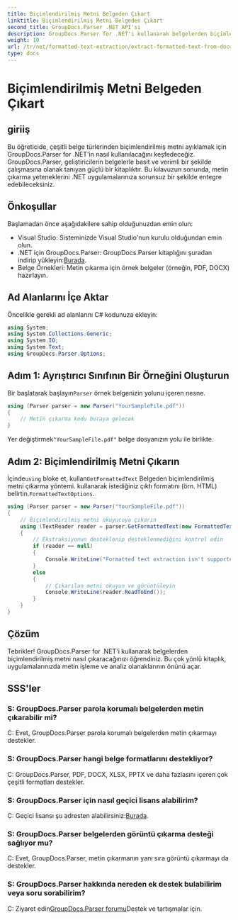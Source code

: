 ```yaml
---
title: Biçimlendirilmiş Metni Belgeden Çıkart
linktitle: Biçimlendirilmiş Metni Belgeden Çıkart
second_title: GroupDocs.Parser .NET API'si
description: GroupDocs.Parser for .NET'i kullanarak belgelerden biçimlendirilmiş metni nasıl çıkaracağınızı öğrenin. Uygulamalarınız için basit ve etkili metin çıkarma.
weight: 10
url: /tr/net/formatted-text-extraction/extract-formatted-text-from-document/
type: docs
---
```

# Biçimlendirilmiş Metni Belgeden Çıkart

## giriiş
Bu öğreticide, çeşitli belge türlerinden biçimlendirilmiş metni ayıklamak için GroupDocs.Parser for .NET'in nasıl kullanılacağını keşfedeceğiz. GroupDocs.Parser, geliştiricilerin belgelerle basit ve verimli bir şekilde çalışmasına olanak tanıyan güçlü bir kitaplıktır. Bu kılavuzun sonunda, metin çıkarma yeteneklerini .NET uygulamalarınıza sorunsuz bir şekilde entegre edebileceksiniz.
## Önkoşullar
Başlamadan önce aşağıdakilere sahip olduğunuzdan emin olun:
- Visual Studio: Sisteminizde Visual Studio'nun kurulu olduğundan emin olun.
-  .NET için GroupDocs.Parser: GroupDocs.Parser kitaplığını şuradan indirip yükleyin:[Burada](https://releases.groupdocs.com/parser/net/).
- Belge Örnekleri: Metin çıkarma için örnek belgeler (örneğin, PDF, DOCX) hazırlayın.
## Ad Alanlarını İçe Aktar
Öncelikle gerekli ad alanlarını C# kodunuza ekleyin:
```csharp
using System;
using System.Collections.Generic;
using System.IO;
using System.Text;
using GroupDocs.Parser.Options;
```
## Adım 1: Ayrıştırıcı Sınıfının Bir Örneğini Oluşturun
 Bir başlatarak başlayın`Parser` örnek belgenizin yolunu içeren nesne.
```csharp
using (Parser parser = new Parser("YourSampleFile.pdf"))
{
    // Metin çıkarma kodu buraya gelecek
}
```
 Yer değiştirmek`"YourSampleFile.pdf"` belge dosyanızın yolu ile birlikte.

## Adım 2: Biçimlendirilmiş Metni Çıkarın
 İçinde`using` bloke et, kullan`GetFormattedText` Belgeden biçimlendirilmiş metni çıkarma yöntemi. kullanarak istediğiniz çıktı formatını (örn. HTML) belirtin.`FormattedTextOptions`.
```csharp
using (Parser parser = new Parser("YourSampleFile.pdf"))
{
    // Biçimlendirilmiş metni okuyucuya çıkarın
    using (TextReader reader = parser.GetFormattedText(new FormattedTextOptions(FormattedTextMode.Html)))
    {
        // Ekstraksiyonun desteklenip desteklenmediğini kontrol edin
        if (reader == null)
        {
            Console.WriteLine("Formatted text extraction isn't supported.");
        }
        else
        {
            // Çıkarılan metni okuyun ve görüntüleyin
            Console.WriteLine(reader.ReadToEnd());
        }
    }
}
```

## Çözüm
Tebrikler! GroupDocs.Parser for .NET'i kullanarak belgelerden biçimlendirilmiş metni nasıl çıkaracağınızı öğrendiniz. Bu çok yönlü kitaplık, uygulamalarınızda metin işleme ve analiz olanaklarının önünü açar.

## SSS'ler
### S: GroupDocs.Parser parola korumalı belgelerden metin çıkarabilir mi?
C: Evet, GroupDocs.Parser parola korumalı belgelerden metin çıkarmayı destekler.
### S: GroupDocs.Parser hangi belge formatlarını destekliyor?
C: GroupDocs.Parser, PDF, DOCX, XLSX, PPTX ve daha fazlasını içeren çok çeşitli formatları destekler.
### S: GroupDocs.Parser için nasıl geçici lisans alabilirim?
 C: Geçici lisansı şu adresten alabilirsiniz:[Burada](https://purchase.groupdocs.com/temporary-license/).
### S: GroupDocs.Parser belgelerden görüntü çıkarma desteği sağlıyor mu?
C: Evet, GroupDocs.Parser, metin çıkarmanın yanı sıra görüntü çıkarmayı da destekler.
### S: GroupDocs.Parser hakkında nereden ek destek bulabilirim veya soru sorabilirim?
 C: Ziyaret edin[GroupDocs.Parser forumu](https://forum.groupdocs.com/c/parser/17)Destek ve tartışmalar için.